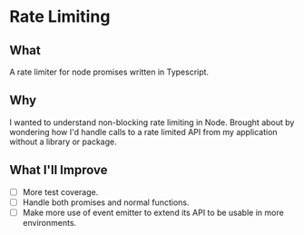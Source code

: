 # Rate Limiting
## What
A rate limiter for node promises written in Typescript.
## Why
I wanted to understand non-blocking rate limiting in Node. Brought about by 
wondering how I'd handle calls to a rate limited API from my application 
without a library or package. 
## What I'll Improve
- [ ] More test coverage. 
- [ ] Handle both promises and normal functions. 
- [ ] Make more use of event emitter to extend its API to be usable in more 
   environments.